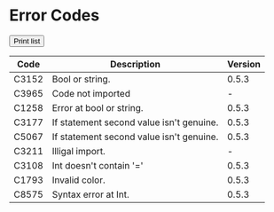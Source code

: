 # Error Codes 
<button onclick="window.print();return false;" style=".md-button" >Print list</button>

| Code      | Description | Version |
| ----------- | ----------- | ----------- |
|	C3152	|	Bool or string.	|	0.5.3	|
|	C3965	|	Code not imported	|	-	|
|	C1258	|	Error at bool or string.	|	0.5.3	|
|	C3177	|	If statement second value isn't genuine.	|	0.5.3	|
|	C5067	|	If statement second value isn't genuine.	|	0.5.3	|
|	C3211	|	Illigal import.	|	-	|
|	C3108	|	Int doesn't contain '='	|	0.5.3	|
|	C1793	|	Invalid color.	|	0.5.3	|
|	C8575	|	Syntax error at Int.	|	0.5.3	|
